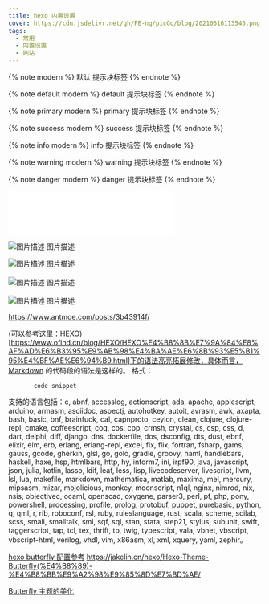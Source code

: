 ```yaml
---
title: hexo 内置设置
cover: https://cdn.jsdelivr.net/gh/FE-ng/picGo/blog/20210616113545.png
tags:
  - 常用
  - 内置设置
  - 网站
---
```


{% note modern %}
默认 提示块标签
{% endnote %}

{% note default modern %}
default 提示块标签
{% endnote %}

{% note primary modern %}
primary 提示块标签
{% endnote %}

{% note success modern %}
success 提示块标签
{% endnote %}

{% note info modern %}
info 提示块标签
{% endnote %}

{% note warning modern %}
warning 提示块标签
{% endnote %}

{% note danger modern %}
danger 提示块标签
{% endnote %}

<iframe frameborder="no" border="0" marginwidth="0" marginheight="0" width=330 height=86 src="//music.163.com/outchain/player?type=2&id=1850183891&auto=1&height=66"></iframe>

<div class="gallery">
    <p>
    <div class="fancybox">
        <img src="https://cdn.jsdelivr.net/gh/xaoxuu/cdn-wallpaper/abstract/41F215B9-261F-48B4-80B5-4E86E165259E.jpeg"
            alt="图片描述">
        <span class="image-caption">
            图片描述
        </span>
    </div>
    </p>
</div>

<div class="gallery">
    <p>
    <div class="fancybox">
        <img src="https://cdn.jsdelivr.net/gh/xaoxuu/cdn-wallpaper/abstract/B18FCBB3-67FD-48CC-B4F3-457BA145F17A.jpeg"
             alt="图片描述">
        <span class="image-caption">图片描述</span>
    </div><br>
    <div class="fancybox">
        <img src="https://cdn.jsdelivr.net/gh/xaoxuu/cdn-wallpaper/abstract/B18FCBB3-67FD-48CC-B4F3-457BA145F17A.jpeg"
             alt="图片描述">
        <span class="image-caption">图片描述</span>
    </div><br>
    <div class="fancybox">
        <img src="https://cdn.jsdelivr.net/gh/xaoxuu/cdn-wallpaper/abstract/B18FCBB3-67FD-48CC-B4F3-457BA145F17A.jpeg"
             alt="图片描述">
        <span class="image-caption">图片描述</span>
    </div>
    </p>
</div>

https://www.antmoe.com/posts/3b43914f/

(可以参考这里：HEXO)[https://www.ofind.cn/blog/HEXO/HEXO%E4%B8%8B%E7%9A%84%E8%AF%AD%E6%B3%95%E9%AB%98%E4%BA%AE%E6%8B%93%E5%B1%95%E4%BF%AE%E6%94%B9.html]下的语法高亮拓展修改，具体而言，Markdown 的代码段的语法是这样的。
格式：

```[language] [:title] [lang:language] [line_number:(true|false)] [first_line:number] [mark:#,#-#] [diff:true|false] [url:http...]
       code snippet
```

支持的语言包括：c, abnf, accesslog, actionscript, ada, apache, applescript, arduino, armasm, asciidoc, aspectj, autohotkey, autoit, avrasm, awk, axapta, bash, basic, bnf, brainfuck, cal, capnproto, ceylon, clean, clojure, clojure-repl, cmake, coffeescript, coq, cos, cpp, crmsh, crystal, cs, csp, css, d, dart, delphi, diff, django, dns, dockerfile, dos, dsconfig, dts, dust, ebnf, elixir, elm, erb, erlang, erlang-repl, excel, fix, flix, fortran, fsharp, gams, gauss, gcode, gherkin, glsl, go, golo, gradle, groovy, haml, handlebars, haskell, haxe, hsp, htmlbars, http, hy, inform7, ini, irpf90, java, javascript, json, julia, kotlin, lasso, ldif, leaf, less, lisp, livecodeserver, livescript, llvm, lsl, lua, makefile, markdown, mathematica, matlab, maxima, mel, mercury, mipsasm, mizar, mojolicious, monkey, moonscript, n1ql, nginx, nimrod, nix, nsis, objectivec, ocaml, openscad, oxygene, parser3, perl, pf, php, pony, powershell, processing, profile, prolog, protobuf, puppet, purebasic, python, q, qml, r, rib, roboconf, rsl, ruby, ruleslanguage, rust, scala, scheme, scilab, scss, smali, smalltalk, sml, sqf, sql, stan, stata, step21, stylus, subunit, swift, taggerscript, tap, tcl, tex, thrift, tp, twig, typescript, vala, vbnet, vbscript, vbscript-html, verilog, vhdl, vim, x86asm, xl, xml, xquery, yaml, zephir。

[hexo butterfly 配置参考](https://www.yuandongbin.site/2019/12/08/butterfly%E4%B8%BB%E9%A2%98/)
https://jakelin.cn/hexo/Hexo-Theme-Butterfly(%E4%B8%89)-%E4%B8%BB%E9%A2%98%E9%85%8D%E7%BD%AE/

[Butterfly 主题的美化](https://blog.imzjw.cn/posts/b74f504f/)
